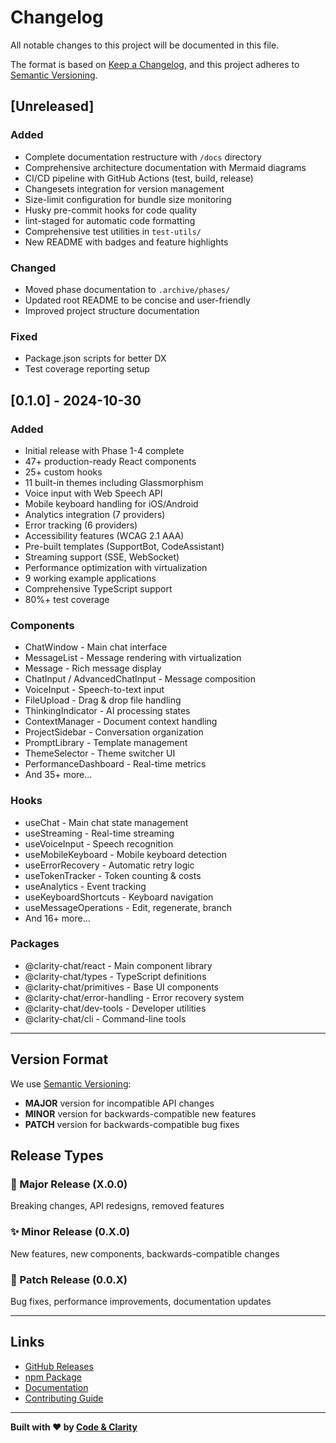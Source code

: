 # Changelog

All notable changes to this project will be documented in this file.

The format is based on [Keep a Changelog](https://keepachangelog.com/en/1.0.0/),
and this project adheres to [Semantic Versioning](https://semver.org/spec/v2.0.0.html).

## [Unreleased]

### Added
- Complete documentation restructure with `/docs` directory
- Comprehensive architecture documentation with Mermaid diagrams
- CI/CD pipeline with GitHub Actions (test, build, release)
- Changesets integration for version management
- Size-limit configuration for bundle size monitoring
- Husky pre-commit hooks for code quality
- lint-staged for automatic code formatting
- Comprehensive test utilities in `test-utils/`
- New README with badges and feature highlights

### Changed
- Moved phase documentation to `.archive/phases/`
- Updated root README to be concise and user-friendly
- Improved project structure documentation

### Fixed
- Package.json scripts for better DX
- Test coverage reporting setup

## [0.1.0] - 2024-10-30

### Added
- Initial release with Phase 1-4 complete
- 47+ production-ready React components
- 25+ custom hooks
- 11 built-in themes including Glassmorphism
- Voice input with Web Speech API
- Mobile keyboard handling for iOS/Android
- Analytics integration (7 providers)
- Error tracking (6 providers)
- Accessibility features (WCAG 2.1 AAA)
- Pre-built templates (SupportBot, CodeAssistant)
- Streaming support (SSE, WebSocket)
- Performance optimization with virtualization
- 9 working example applications
- Comprehensive TypeScript support
- 80%+ test coverage

### Components
- ChatWindow - Main chat interface
- MessageList - Message rendering with virtualization
- Message - Rich message display
- ChatInput / AdvancedChatInput - Message composition
- VoiceInput - Speech-to-text input
- FileUpload - Drag & drop file handling
- ThinkingIndicator - AI processing states
- ContextManager - Document context handling
- ProjectSidebar - Conversation organization
- PromptLibrary - Template management
- ThemeSelector - Theme switcher UI
- PerformanceDashboard - Real-time metrics
- And 35+ more...

### Hooks
- useChat - Main chat state management
- useStreaming - Real-time streaming
- useVoiceInput - Speech recognition
- useMobileKeyboard - Mobile keyboard detection
- useErrorRecovery - Automatic retry logic
- useTokenTracker - Token counting & costs
- useAnalytics - Event tracking
- useKeyboardShortcuts - Keyboard navigation
- useMessageOperations - Edit, regenerate, branch
- And 16+ more...

### Packages
- @clarity-chat/react - Main component library
- @clarity-chat/types - TypeScript definitions
- @clarity-chat/primitives - Base UI components
- @clarity-chat/error-handling - Error recovery system
- @clarity-chat/dev-tools - Developer utilities
- @clarity-chat/cli - Command-line tools

---

## Version Format

We use [Semantic Versioning](https://semver.org/):
- **MAJOR** version for incompatible API changes
- **MINOR** version for backwards-compatible new features
- **PATCH** version for backwards-compatible bug fixes

## Release Types

### 🚀 Major Release (X.0.0)
Breaking changes, API redesigns, removed features

### ✨ Minor Release (0.X.0)
New features, new components, backwards-compatible changes

### 🐛 Patch Release (0.0.X)
Bug fixes, performance improvements, documentation updates

---

## Links
- [GitHub Releases](https://github.com/christireid/Clarity-ai-chat-components/releases)
- [npm Package](https://www.npmjs.com/package/@clarity-chat/react)
- [Documentation](./docs/README.md)
- [Contributing Guide](./docs/architecture/contributing.md)

---

**Built with ❤️ by [Code & Clarity](https://codeclarity.ai)**
